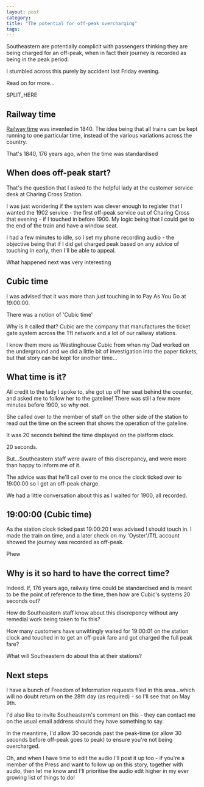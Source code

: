 ```yaml
---
layout: post
category:
title: "The potential for off-peak overcharging"
tags:
---
```


Southeastern are potentially complicit with passengers thinking they are being charged for an off-peak, when in fact their journey is recorded as being in the peak period.

I stumbled across this purely by accident last Friday evening.

Read on for more...

SPLIT_HERE

## Railway time

[Railway time](https://en.wikipedia.org/wiki/Railway_time) was invented in 1840.  The idea being that all trains can be kept running to one particular time, instead of the various variations across the country.

That's 1840, 176 years ago, when the time was standardised

## When does off-peak start?

That's the question that I asked to the helpful lady at the customer service desk at Charing Cross Station.

I was just wondering if the system was clever enough to register that I wanted the 1902 service - the first off-peak service out of Charing Cross that evening - if I touched in before 1900.  My logic being that I could get to the end of the train and have a window seat.

I had a few minutes to idle, so I set my phone recording audio - the objective being that if I did get charged peak based on any advice of touching in early, then I'll be able to appeal.

What happened next was very interesting

## Cubic time

I was advised that it was more than just touching in to Pay As You Go at 19:00:00.

There was a notion of 'Cubic time'

Why is it called that? Cubic are the company that manufactures the ticket gate system across the Tfl network and a lot of our railway stations.

I know them more as Westinghouse Cubic from when my Dad worked on the underground and we did a little bit of investigation into the paper tickets, but that story can be kept for another time...

## What time is it?

All credit to the lady I spoke to, she got up off her seat behind the counter, and asked me to follow her to the gateline! There was still a few more minutes before 1900, so why not.

She called over to the member of staff on the other side of the station to read out the time on the screen that shows the operation of the gateline.

It was 20 seconds behind the time displayed on the platform clock.

20 seconds.

But...Southeastern staff were aware of this discrepancy, and were more than happy to inform me of it.

The advice was that he'll call over to me once the clock ticked over to 19:00:00 so I get an off-peak charge.

We had a little conversation about this as I waited for 1900, all recorded.

## 19:00:00 (Cubic time)

As the station clock ticked past 19:00:20 I was advised I should touch in.  I made the train on time, and a later check on my 'Oyster'/TfL account showed the journey was recorded as off-peak.

Phew

## Why is it so hard to have the correct time?

Indeed. If, 176 years ago, railway time could be standardised and is meant to be the point of reference to the time, then how are Cubic's systems 20 seconds out?

How do Southeastern staff know about this discrepency without any remedial work being taken to fix this?

How many customers have unwittingly waited for 19:00:01 on the station clock and touched in to get an off-peak fare and got charged the full peak fare?

What will Southeastern do about this at their stations?

## Next steps

I have a bunch of Freedom of Information requests filed in this area...which will no doubt return on the 28th day (as required) - so I'll see that on May 9th.

I'd also like to invite Southeastern's comment on this - they can contact me on the usual email address should they have something to say.

In the meantime, I'd allow 30 seconds past the peak-time (or allow 30 seconds before off-peak goes to peak) to ensure you're not being overcharged.

Oh, and when I have time to edit the audio I'll post it up too - if you're a member of the Press and want to follow up on this story, together with audio, then let me know and I'll prioritise the audio edit higher in my ever growing list of things to do!
